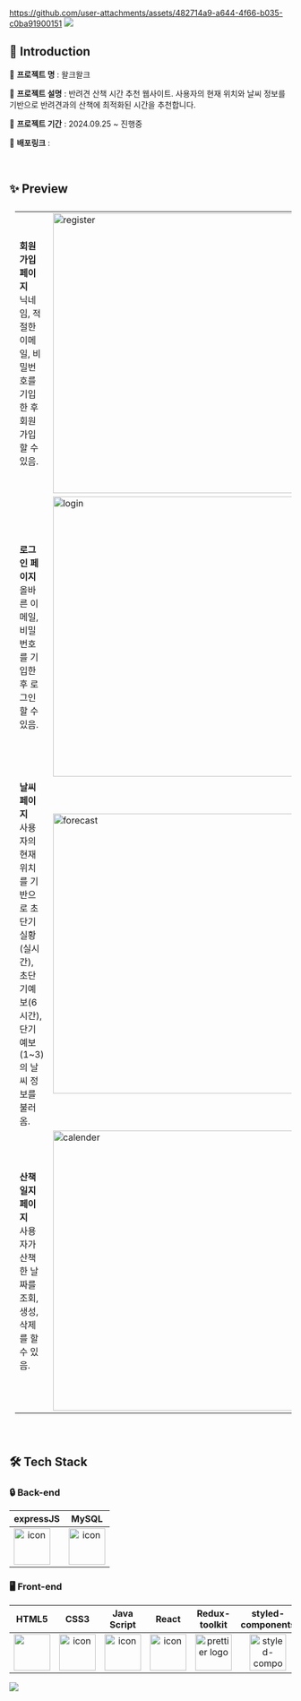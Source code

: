
https://github.com/user-attachments/assets/482714a9-a644-4f66-b035-c0ba91900151
<img src="https://capsule-render.vercel.app/api?type=Waving&color=auto&height=250&section=header&text=Walkeu%20Walkeu%20🐶&fontSize=60" />

## 📃 Introduction
🔸 **프로젝트 명** : 왈크왈크

🔸 **프로젝트 설명** : 반려견 산책 시간 추천 웹사이트. 사용자의 현재 위치와 날씨 정보를 기반으로 반려견과의 산책에 최적화된 시간을 추천합니다. 

🔸 **프로젝트 기간** : 2024.09.25 ~ 진행중

🔸 **배포링크** : 

</br>

## ✨ Preview

<table style="padding: 10px;">
<!--   회원가입 -->
  <tr>
    <td width="40%">
      <strong>회원가입 페이지</strong>
      <br> 닉네임, 적절한 이메일, 비밀번호를 기입한 후 회원가입할 수 있음.
    </td>
    <td>
     <img alt="register" style="width: 500px;" src="https://github.com/user-attachments/assets/e22ad8ed-deb0-4d1e-9a0a-ef9dfdd1a54b">
    </td>
  </tr>
<!--   로그인 -->
  <tr>
     <td width="40%">
      <strong>로그인 페이지</strong>
      <br> 올바른 이메일, 비밀번호를 기입한 후 로그인할 수 있음.
    </td>
    <td >
        <img alt="login" style="width: 500px;" src="https://github.com/user-attachments/assets/58c06a34-210a-47c3-961a-2304b8a93c0d">
    </td>
  </tr>
<!--   날씨 -->
    <tr>
     <td width="40%">
      <strong>날씨 페이지</strong>
      <br> 사용자의 현재 위치를 기반으로 초단기실황(실시간), 초단기예보(6시간), 단기예보(1~3)의 날씨 정보를 불러옴.
    </td>
    <td >
        <img alt="forecast" style="width: 500px;" src="https://github.com/user-attachments/assets/5a089f41-2e29-4e39-ad41-0bb715469d0a">
    </td>
  </tr>
  <!--   산책일지 -->
    <tr>
     <td width="40%">
      <strong>산책일지 페이지</strong>
      <br> 사용자가 산책한 날짜를 조회, 생성, 삭제를 할 수 있음.
    </td>
    <td >
        <img alt="calender" style="width: 500px;" src="https://github.com/user-attachments/assets/a1412824-eb81-49e7-9966-b166c9d8cb80">
    </td>
  </tr>
</table>

</br>

## 🛠️ Tech Stack

### 🔒 Back-end
|   expressJS   |   MySQL   | 
| :----------------------------------------------------------: | :----------------------------------------------------------: | 
| <div style="display: flex; align-items: flex-start;"><img src="https://github.com/user-attachments/assets/c3f1d5e8-0992-42e8-bd3e-1d8256b70dc1" alt="icon" width="65" height="65" /></div>  | <div style="display: flex; align-items: flex-start;"><img src="https://github.com/user-attachments/assets/6b2c335d-fc30-4617-8ceb-b132636e35a9" alt="icon" width="65" height="65" /></div> |

### 🖥️ Front-end

| HTML5  | CSS3 | Java Script | React | Redux-toolkit |  styled-components | 
| :---: | :---:  | :---: | :---: | :----------------------------------------------------------: | :---: | 
| <div style="display: flex; align-items: flex-start;"><img src="https://upload.wikimedia.org/wikipedia/commons/thumb/6/61/HTML5_logo_and_wordmark.svg/800px-HTML5_logo_and_wordmark.svg.png" width="65" height="65" /></div> | <div style="display: flex; align-items: flex-start;"><img src="https://upload.wikimedia.org/wikipedia/commons/d/d5/CSS3_logo_and_wordmark.svg" alt="icon" width="65" height="65" /></div> | <div style="display: flex; align-items: flex-start;"><img src="https://cdn.iconscout.com/icon/free/png-256/free-javascript-2038874-1720087.png?f=webp" alt="icon" width="65" height="65" /></div> | <div style="display: flex; align-items: flex-start;"><img src="https://upload.wikimedia.org/wikipedia/commons/thumb/a/a7/React-icon.svg/512px-React-icon.svg.png" alt="icon" width="65" height="65" /></div> | <div style="display: flex; align-items: flex-start;"><img alt="prettier logo" src="https://ko.redux.js.org/img/redux.svg" width="65" height="65" > | <img alt="styled-components logo" src="https://www.styled-components.com/atom.png" width="65" height="65" ></div> | <img alt="eslint logo" src="https://png.pngtree.com/templates/sm/20180621/sm_5b2bb635f22a3.jpg" height="50" width="50"></div> |

<img src="https://capsule-render.vercel.app/api?type=Waving&color=auto&height=150&section=footer" />
